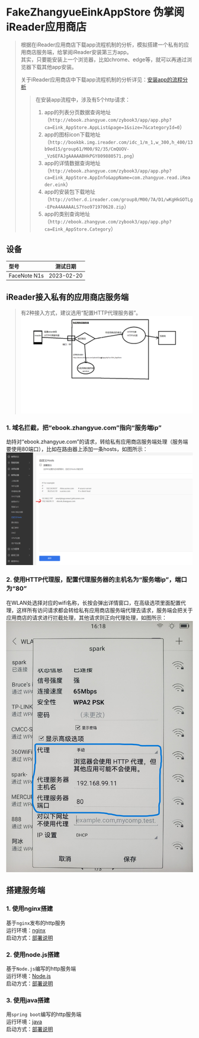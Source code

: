 # FakeZhangyueEinkAppStore 伪掌阅iReader应用商店

> 根据在iReader应用商店下载app流程机制的分析，模拟搭建一个私有的应用商店服务端，给掌阅iReader安装第三方app。  
> 其实，只要能安装上一个浏览器，比如chrome、edge等，就可以再通过浏览器下载其他app安装。  
> 
> 关于iReader应用商店中下载app流程机制的分析详见：[安装app的流程分析](./docs/%E5%AE%89%E8%A3%85app%E7%9A%84%E6%B5%81%E7%A8%8B%E5%88%86%E6%9E%90.md)    
>> 在安装app流程中，涉及有5个http请求：  
>> 1. app的列表分页数据查询地址（`http://ebook.zhangyue.com/zybook3/app/app.php?ca=Eink_AppStore.AppList&page=1&size=7&categoryId=0`）
>> 2. app的图标icon下载地址（`http://bookbk.img.ireader.com/idc_1/m_1,w_300,h_400/13b9ed15/group61/M00/92/35/CmQUOV-_Vz6EFAJgAAAAABHkPGY809880571.png`）
>> 3. app的详情数据查询地址（`http://ebook.zhangyue.com/zybook3/app/app.php?ca=Eink_AppStore.AppInfo&appName=com.zhangyue.read.iReader.eink`）
>> 4. app的安装包下载地址（`http://other.d.ireader.com/group8/M00/7A/D1/wKgHkGOTLg-EPeA4AAAAALS7Yoo971970628.zip`）
>> 5. app的类别查询地址（`http://ebook.zhangyue.com/zybook3/app/app.php?ca=Eink_AppStore.Category`）

## 设备
| 型号   | 测试日期 |
| :----- | :--: |
| FaceNote N1s |  2023-02-20  |


## iReader接入私有的应用商店服务端
> 有2种接入方式，建议选用“配置HTTP代理服务器”。
> ![部署示意图](/docs/jietu/部署示意图.png)

### 1. 域名拦截，把“ebook.zhangyue.com”指向“服务端ip”  
劫持对“ebook.zhangyue.com”的请求，转给私有应用商店服务端处理（服务端要使用80端口），比如在路由器上添加一条hosts，如图所示：![域名拦截ebook.zhangyue.com](./docs/jietu/在局域网内拦截域名.png)

### 2. 使用HTTP代理服，配置代理服务器的主机名为“服务端ip”，端口为“80” 
在WLAN处选择对应的wifi名称，长按会弹出详情窗口，在高级选项里面配置代理，这样所有访问请求都会转给私有应用商店服务端代理去请求，服务端会把关于应用商店的请求进行拦截处理，其他请求则正向代理处理，如图所示：![在设备wlan上配置HTTP代理服务器](./docs/jietu/在设备wlan上配置HTTP代理服务器.jpg)

## 搭建服务端
### 1. 使用nginx搭建
基于`nginx`发布的http服务  
运行环境：[nginx](https://nginx.org/en/download.html)  
启动方式：[部署说明](server-nginx/README.md)  

### 2. 使用node.js搭建
基于`Node.js`编写的http服务端  
运行环境：[Node.js](https://nodejs.org/en/download/)  
启动方式：[部署说明](server-JS8zyEinkAppStore/README.md)  

### 3. 使用java搭建
用`spring boot`编写的http服务端  
运行环境：[java](https://www.java.com/zh-CN/)  
启动方式：[部署说明](server-J8zyEinkAppStore/README.md)  
